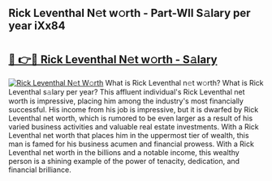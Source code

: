 ## Rick Leventhal N𝚎t w𝚘rth - Part-WIl S𝚊lary per year iXx84

# <h2><a href="http://gc36k4.nevu.top/?p=Rick+Leventhal">🔗 👉🔴 Rick Leventhal N𝚎t w𝚘rth - S𝚊lary</a></h2>

[![Rick Leventhal N𝚎t W𝚘rth](https://i.imgur.com/Oavwk0R.jpeg)](http://gc36k4.nevu.top/?p=Rick+Leventhal)
What is Rick Leventhal n𝚎t w𝚘rth? What is Rick Leventhal s𝚊lary per year?
This affluent individual's Rick Leventhal net worth is impressive, placing him among the industry's most financially successful. His income from his job is impressive, but it is dwarfed by Rick Leventhal net worth, which is rumored to be even larger as a result of his varied business activities and valuable real estate investments. With a Rick Leventhal net worth that places him in the uppermost tier of wealth, this man is famed for his business acumen and financial prowess. With a Rick Leventhal net worth in the billions and a notable income, this wealthy person is a shining example of the power of tenacity, dedication, and financial brilliance.
